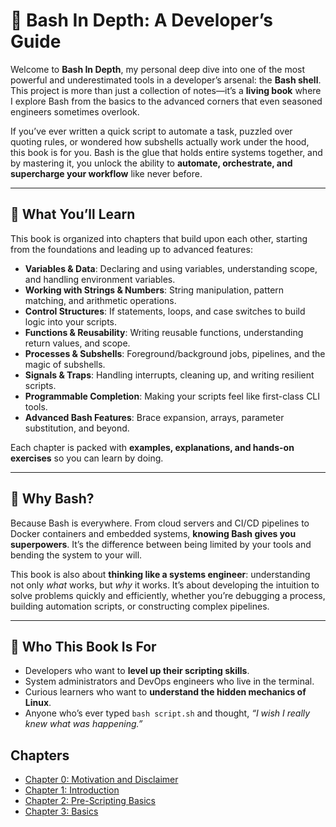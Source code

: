 # 🐚 Bash In Depth: A Developer’s Guide  

Welcome to **Bash In Depth**, my personal deep dive into one of the most powerful and underestimated tools in a developer’s arsenal: the **Bash shell**. This project is more than just a collection of notes—it’s a **living book** where I explore Bash from the basics to the advanced corners that even seasoned engineers sometimes overlook.  

If you’ve ever written a quick script to automate a task, puzzled over quoting rules, or wondered how subshells actually work under the hood, this book is for you. Bash is the glue that holds entire systems together, and by mastering it, you unlock the ability to **automate, orchestrate, and supercharge your workflow** like never before.  

---

## 📖 What You’ll Learn  

This book is organized into chapters that build upon each other, starting from the foundations and leading up to advanced features:  

- **Variables & Data**: Declaring and using variables, understanding scope, and handling environment variables.  
- **Working with Strings & Numbers**: String manipulation, pattern matching, and arithmetic operations.  
- **Control Structures**: If statements, loops, and case switches to build logic into your scripts.  
- **Functions & Reusability**: Writing reusable functions, understanding return values, and scope.  
- **Processes & Subshells**: Foreground/background jobs, pipelines, and the magic of subshells.  
- **Signals & Traps**: Handling interrupts, cleaning up, and writing resilient scripts.  
- **Programmable Completion**: Making your scripts feel like first-class CLI tools.  
- **Advanced Bash Features**: Brace expansion, arrays, parameter substitution, and beyond.  

Each chapter is packed with **examples, explanations, and hands-on exercises** so you can learn by doing.  

---

## 🚀 Why Bash?  

Because Bash is everywhere. From cloud servers and CI/CD pipelines to Docker containers and embedded systems, **knowing Bash gives you superpowers**. It’s the difference between being limited by your tools and bending the system to your will.  

This book is also about **thinking like a systems engineer**: understanding not only *what* works, but *why* it works. It’s about developing the intuition to solve problems quickly and efficiently, whether you’re debugging a process, building automation scripts, or constructing complex pipelines.  

---

## 🎯 Who This Book Is For  

- Developers who want to **level up their scripting skills**.  
- System administrators and DevOps engineers who live in the terminal.  
- Curious learners who want to **understand the hidden mechanics of Linux**.  
- Anyone who’s ever typed `bash script.sh` and thought, *“I wish I really knew what was happening.”*  

## Chapters

* [Chapter 0: Motivation and Disclaimer](./0000-Motivation-and-Disclaimer.md)
* [Chapter 1: Introduction](./0001-Introduction.md)
* [Chapter 2: Pre-Scripting Basics](./0002-Pre-Scripting-Basics.md)
* [Chapter 3: Basics](./0003-Basics.md)

